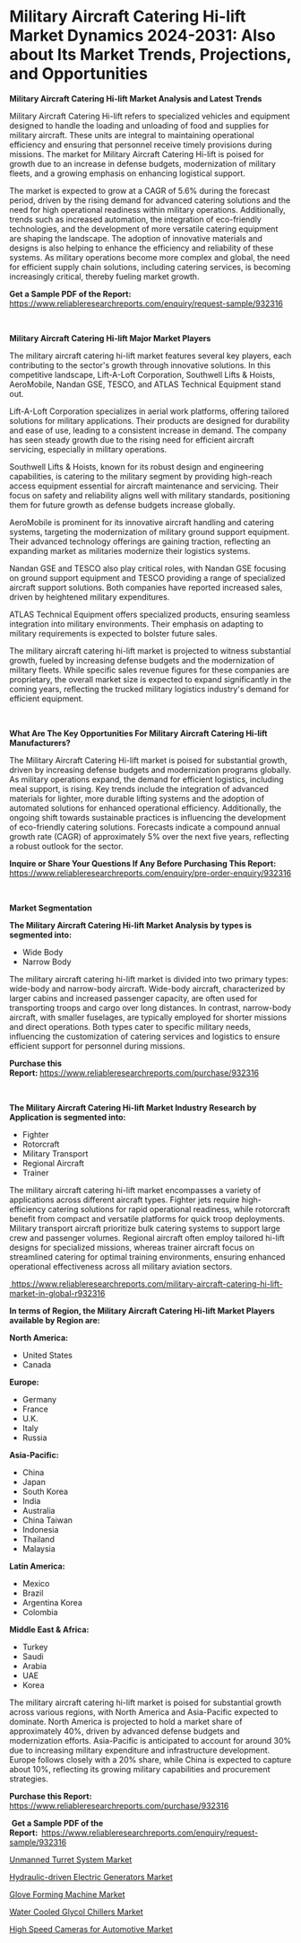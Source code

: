 <p><h1>Military Aircraft Catering Hi-lift Market Dynamics 2024-2031: Also about Its Market Trends, Projections, and Opportunities</h1></p><p><strong>Military Aircraft Catering Hi-lift Market Analysis and Latest Trends</strong></p>
<p><p>Military Aircraft Catering Hi-lift refers to specialized vehicles and equipment designed to handle the loading and unloading of food and supplies for military aircraft. These units are integral to maintaining operational efficiency and ensuring that personnel receive timely provisions during missions. The market for Military Aircraft Catering Hi-lift is poised for growth due to an increase in defense budgets, modernization of military fleets, and a growing emphasis on enhancing logistical support.</p><p>The market is expected to grow at a CAGR of 5.6% during the forecast period, driven by the rising demand for advanced catering solutions and the need for high operational readiness within military operations. Additionally, trends such as increased automation, the integration of eco-friendly technologies, and the development of more versatile catering equipment are shaping the landscape. The adoption of innovative materials and designs is also helping to enhance the efficiency and reliability of these systems. As military operations become more complex and global, the need for efficient supply chain solutions, including catering services, is becoming increasingly critical, thereby fueling market growth.</p></p>
<p><strong>Get a Sample PDF of the Report:&nbsp;</strong> <a href="https://www.reliableresearchreports.com/enquiry/request-sample/932316?utm_campaign=1333&utm_medium=2&utm_source=Github&utm_content=ia&utm_term=11102024&utm_id=military-aircraft-catering-hi-lift">https://www.reliableresearchreports.com/enquiry/request-sample/932316</a></p>
<p>&nbsp;</p>
<p><strong>Military Aircraft Catering Hi-lift Major Market Players</strong></p>
<p><p>The military aircraft catering hi-lift market features several key players, each contributing to the sector's growth through innovative solutions. In this competitive landscape, Lift-A-Loft Corporation, Southwell Lifts & Hoists, AeroMobile, Nandan GSE, TESCO, and ATLAS Technical Equipment stand out.</p><p>Lift-A-Loft Corporation specializes in aerial work platforms, offering tailored solutions for military applications. Their products are designed for durability and ease of use, leading to a consistent increase in demand. The company has seen steady growth due to the rising need for efficient aircraft servicing, especially in military operations.</p><p>Southwell Lifts & Hoists, known for its robust design and engineering capabilities, is catering to the military segment by providing high-reach access equipment essential for aircraft maintenance and servicing. Their focus on safety and reliability aligns well with military standards, positioning them for future growth as defense budgets increase globally.</p><p>AeroMobile is prominent for its innovative aircraft handling and catering systems, targeting the modernization of military ground support equipment. Their advanced technology offerings are gaining traction, reflecting an expanding market as militaries modernize their logistics systems.</p><p>Nandan GSE and TESCO also play critical roles, with Nandan GSE focusing on ground support equipment and TESCO providing a range of specialized aircraft support solutions. Both companies have reported increased sales, driven by heightened military expenditures.</p><p>ATLAS Technical Equipment offers specialized products, ensuring seamless integration into military environments. Their emphasis on adapting to military requirements is expected to bolster future sales.</p><p>The military aircraft catering hi-lift market is projected to witness substantial growth, fueled by increasing defense budgets and the modernization of military fleets. While specific sales revenue figures for these companies are proprietary, the overall market size is expected to expand significantly in the coming years, reflecting the trucked military logistics industry's demand for efficient equipment.</p></p>
<p>&nbsp;</p>
<p><strong>What Are The Key Opportunities For Military Aircraft Catering Hi-lift Manufacturers?</strong></p>
<p><p>The Military Aircraft Catering Hi-lift market is poised for substantial growth, driven by increasing defense budgets and modernization programs globally. As military operations expand, the demand for efficient logistics, including meal support, is rising. Key trends include the integration of advanced materials for lighter, more durable lifting systems and the adoption of automated solutions for enhanced operational efficiency. Additionally, the ongoing shift towards sustainable practices is influencing the development of eco-friendly catering solutions. Forecasts indicate a compound annual growth rate (CAGR) of approximately 5% over the next five years, reflecting a robust outlook for the sector.</p></p>
<p><strong>Inquire or Share Your Questions If Any Before Purchasing This Report:</strong> <a href="https://www.reliableresearchreports.com/enquiry/pre-order-enquiry/932316?utm_campaign=1333&utm_medium=2&utm_source=Github&utm_content=ia&utm_term=11102024&utm_id=military-aircraft-catering-hi-lift">https://www.reliableresearchreports.com/enquiry/pre-order-enquiry/932316</a></p>
<p>&nbsp;</p>
<p><strong>Market Segmentation</strong></p>
<p><strong>The Military Aircraft Catering Hi-lift Market Analysis by types is segmented into:</strong></p>
<p><ul><li>Wide Body</li><li>Narrow Body</li></ul></p>
<p><p>The military aircraft catering hi-lift market is divided into two primary types: wide-body and narrow-body aircraft. Wide-body aircraft, characterized by larger cabins and increased passenger capacity, are often used for transporting troops and cargo over long distances. In contrast, narrow-body aircraft, with smaller fuselages, are typically employed for shorter missions and direct operations. Both types cater to specific military needs, influencing the customization of catering services and logistics to ensure efficient support for personnel during missions.</p></p>
<p><strong>Purchase this Report:&nbsp;</strong><a href="https://www.reliableresearchreports.com/purchase/932316?utm_campaign=1333&utm_medium=2&utm_source=Github&utm_content=ia&utm_term=11102024&utm_id=military-aircraft-catering-hi-lift">https://www.reliableresearchreports.com/purchase/932316</a></p>
<p>&nbsp;</p>
<p><strong>The Military Aircraft Catering Hi-lift Market Industry Research by Application is segmented into:</strong></p>
<p><ul><li>Fighter</li><li>Rotorcraft</li><li>Military Transport</li><li>Regional Aircraft</li><li>Trainer</li></ul></p>
<p><p>The military aircraft catering hi-lift market encompasses a variety of applications across different aircraft types. Fighter jets require high-efficiency catering solutions for rapid operational readiness, while rotorcraft benefit from compact and versatile platforms for quick troop deployments. Military transport aircraft prioritize bulk catering systems to support large crew and passenger volumes. Regional aircraft often employ tailored hi-lift designs for specialized missions, whereas trainer aircraft focus on streamlined catering for optimal training environments, ensuring enhanced operational effectiveness across all military aviation sectors.</p></p>
<p><a href="https://www.reliableresearchreports.com/military-aircraft-catering-hi-lift-market-in-global-r932316?utm_campaign=1333&utm_medium=2&utm_source=Github&utm_content=ia&utm_term=11102024&utm_id=military-aircraft-catering-hi-lift">&nbsp;https://www.reliableresearchreports.com/military-aircraft-catering-hi-lift-market-in-global-r932316</a></p>
<p><strong>In terms of Region, the Military Aircraft Catering Hi-lift Market Players available by Region are:</strong></p>
<p>
    <p> <strong> North America: </strong>
        <ul>
            <li>United States</li>
            <li>Canada</li>
        </ul>
        </p> 
    <p> <strong> Europe: </strong>
        <ul>
            <li>Germany</li>
            <li>France</li>
            <li>U.K.</li>
            <li>Italy</li>
            <li>Russia</li>
        </ul>
        </p> 
    <p> <strong> Asia-Pacific: </strong>
        <ul>
            <li>China</li>
            <li>Japan</li>
            <li>South Korea</li>
            <li>India</li>
            <li>Australia</li>
            <li>China Taiwan</li>
            <li>Indonesia</li>
            <li>Thailand</li>
            <li>Malaysia</li>
        </ul>
        </p> 
    <p> <strong> Latin America: </strong>
        <ul>
            <li>Mexico</li>
            <li>Brazil</li>
            <li>Argentina Korea</li>
            <li>Colombia</li>
        </ul>
        </p> 
    <p> <strong> Middle East & Africa: </strong>
        <ul>
            <li>Turkey</li>
            <li>Saudi</li>
            <li>Arabia</li>
            <li>UAE</li>
            <li>Korea</li>
        </ul>
    </p>
    </p>
<p><p>The military aircraft catering hi-lift market is poised for substantial growth across various regions, with North America and Asia-Pacific expected to dominate. North America is projected to hold a market share of approximately 40%, driven by advanced defense budgets and modernization efforts. Asia-Pacific is anticipated to account for around 30% due to increasing military expenditure and infrastructure development. Europe follows closely with a 20% share, while China is expected to capture about 10%, reflecting its growing military capabilities and procurement strategies.</p></p>
<p><strong>Purchase this Report: </strong><a href="https://www.reliableresearchreports.com/purchase/932316?utm_campaign=1333&utm_medium=2&utm_source=Github&utm_content=ia&utm_term=11102024&utm_id=military-aircraft-catering-hi-lift">https://www.reliableresearchreports.com/purchase/932316</a></p>
<p>&nbsp;<strong>Get a Sample PDF of the Report:&nbsp;&nbsp;</strong><a href="https://www.reliableresearchreports.com/enquiry/request-sample/932316?utm_campaign=1333&utm_medium=2&utm_source=Github&utm_content=ia&utm_term=11102024&utm_id=military-aircraft-catering-hi-lift">https://www.reliableresearchreports.com/enquiry/request-sample/932316</a></p>
<p><strong></strong></p>
<p><p><a href="https://www.linkedin.com/pulse/market-insights-global-unmanned-turret-system-forecast-innovation-pdu7c?utm_campaign=1333&utm_medium=2&utm_source=Github&utm_content=ia&utm_term=11102024&utm_id=military-aircraft-catering-hi-lift">Unmanned Turret System Market</a></p><p><a href="https://www.linkedin.com/pulse/global-hydraulic-driven-electric-generators-market-pgkbc?utm_campaign=1333&utm_medium=2&utm_source=Github&utm_content=ia&utm_term=11102024&utm_id=military-aircraft-catering-hi-lift">Hydraulic-driven Electric Generators Market</a></p><p><a href="https://www.linkedin.com/pulse/glove-forming-machine-market-insights-products-regional-analysis-7mhnc?utm_campaign=1333&utm_medium=2&utm_source=Github&utm_content=ia&utm_term=11102024&utm_id=military-aircraft-catering-hi-lift">Glove Forming Machine Market</a></p><p><a href="https://www.linkedin.com/pulse/strategic-insights-global-water-cooled-glycol-chillers-market-abiye?utm_campaign=1333&utm_medium=2&utm_source=Github&utm_content=ia&utm_term=11102024&utm_id=military-aircraft-catering-hi-lift">Water Cooled Glycol Chillers Market</a></p><p><a href="https://www.linkedin.com/pulse/high-speed-cameras-automotive-market-global-regional-analysis-dconc?utm_campaign=1333&utm_medium=2&utm_source=Github&utm_content=ia&utm_term=11102024&utm_id=military-aircraft-catering-hi-lift">High Speed Cameras for Automotive Market</a></p></p>